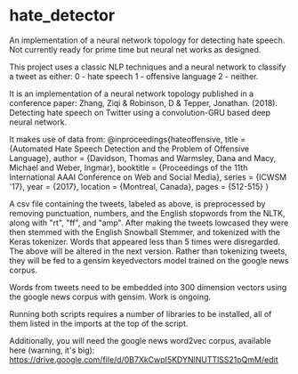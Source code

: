 # hate_detector

An implementation of a neural network topology for detecting hate speech. Not currently ready for prime time but neural net works as designed.

This project uses a classic NLP techniques and a neural network to classify a tweet as either: 0 - hate speech 1 - offensive language 2 - neither.

It is an implementation of a neural network topology published in a conference paper: Zhang, Ziqi & Robinson, D & Tepper, Jonathan. (2018). Detecting hate speech on Twitter using a convolution-GRU based deep neural network. 

It makes use of data from:
@inproceedings{hateoffensive,
title = {Automated Hate Speech Detection and the Problem of Offensive Language},
author = {Davidson, Thomas and Warmsley, Dana and Macy, Michael and Weber, Ingmar}, 
booktitle = {Proceedings of the 11th International AAAI Conference on Web and Social Media},
series = {ICWSM '17},
year = {2017},
location = {Montreal, Canada},
pages = {512-515}
}

A csv file containing the tweets, labeled as above, is preprocessed by removing punctuation, numbers, and the English stopwords from the NLTK, along with "rt", "ff", and "amp".
After making the tweets lowcased they were then stemmed with the English Snowball Stemmer, and tokenized with the Keras tokenizer.
Words that appeared less than 5 times were disregarded.
The above will be altered in the next version. Rather than tokenizing tweets, they will be fed to a gensim keyedvectors model trained on the google news corpus.

Words from tweets need to be embedded into 300 dimension vectors using the google news corpus with gensim. Work is ongoing.

Running both scripts requires a number of libraries to be installed, all of them listed in the imports at the top of the script.

Additionally, you will need the google news word2vec corpus, available here (warning, it's big): https://drive.google.com/file/d/0B7XkCwpI5KDYNlNUTTlSS21pQmM/edit
